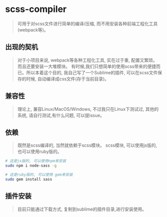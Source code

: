 # scss-compiler
> 可用于对scss文件进行简单的编译/压缩, 而不用安装各种前端工程化工具(webpack等)。

## 出现的契机
> 对于小项目来说, webpack等各种工程化工具, 实在过于重, 配置又繁琐。 而且还要安装一大堆模块。
> 有时候,我们只想简单的使用scss带来的便捷而已。所以本着这个目的, 我自己写了一个Sublime的插件, 可以在scss文件保存的时候, 自动编译成css文件(存于当前目录)。


## 兼容性
> 理论上, 兼容Linux/MacOS/Windows, 不过我只在Linux下测试过, 其他的系统, 请自行测试,有什么问题, 可以提issue。

## 依赖
> 既然是scss编译的, 当然就依赖于scss模块。
> scss模块, 可以使用js版的, 也可以使用ruby版的。

```bash
# 这是js版的, 可以使用npm来安装
sudo npm i node-sass -g

# 这是ruby版的, 可以使用 gem来安装
sudo gem install sass
```


## 插件安装
> 目前只能通过下载方式, 复制到sublime的插件目录,进行安装使用。

